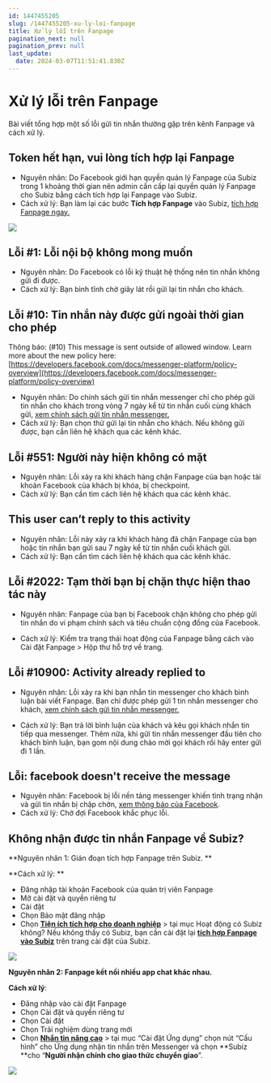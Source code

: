 ```yaml
---
id: 1447455205
slug: /1447455205-xu-ly-loi-fanpage
title: Xử lý lỗi trên Fanpage
pagination_next: null
pagination_prev: null
last_update:
  date: 2024-03-07T11:51:41.830Z
---
```


# Xử lý lỗi trên Fanpage 




Bài viết tổng hợp một số lỗi gửi tin nhắn thường gặp trên kênh Fanpage và cách xử lý. 
## Token hết hạn, vui lòng tích hợp lại Fanpage




- Nguyên nhân: Do Facebook giới hạn quyền quản lý Fanpage của Subiz trong 1 khoảng thời gian nên admin cần cấp lại quyền quản lý Fanpage cho Subiz bằng cách tích hợp lại Fanpage vào Subiz.
- Cách xử lý: Bạn làm lại các bước **Tích hợp Fanpage** vào Subiz, [tích hợp Fanpage ngay.](https://app.subiz.com.vn/settings/messenger)




![](https://lh7-us.googleusercontent.com/YzqmLwAXMd4PgMnmAtGQBOC1qnotzIsHFJPK2oQRz604KOpDLlkUb_XwxPgx36ZKpwAbAeD-2ivms2A9YiyVlrMu-1kDtmWh1UXiCgrc6rbqWsgEjkbNapWFJhvY9hesoEye6beXXBJfmpWo_a-5FsU)



## Lỗi #1: Lỗi nội bộ không mong muốn




- Nguyên nhân: Do Facebook có lỗi kỹ thuật hệ thống nên tin nhắn không gửi đi được.
- Cách xử lý: Bạn bình tĩnh chờ giây lát rồi gửi lại tin nhắn cho khách.
## Lỗi #10: Tin nhắn này được gửi ngoài thời gian cho phép


Thông báo: (#10) This message is sent outside of allowed window. Learn more about the new policy here: [https://developers.facebook.com/docs/messenger-platform/policy-overview](https://developers.facebook.com/docs/messenger-platform/policy-overview)



- Nguyên nhân: Do chính sách gửi tin nhắn messenger chỉ cho phép gửi tin nhắn cho khách trong vòng 7 ngày kể từ tin nhắn cuối cùng khách gửi, [xem chính sách gửi tin nhắn messenger.](https://developers.facebook.com/docs/messenger-platform/policy/policy-overview/)
- Cách xử lý: Bạn chọn thử gửi lại tin nhắn cho khách. Nếu không gửi được, bạn cần liên hệ khách qua các kênh khác.
## Lỗi #551: Người này hiện không có mặt 


- Nguyên nhân: Lỗi xảy ra khi khách hàng chặn Fanpage của bạn hoặc tài khoản Facebook của khách bị khóa, bị checkpoint.
- Cách xử lý: Bạn cần tìm cách liên hệ khách qua các kênh khác.
## This user can’t reply to this activity 




- Nguyên nhân: Lỗi này xảy ra khi khách hàng đã chặn Fanpage của bạn hoặc tin nhắn bạn gửi sau 7 ngày kể từ tin nhắn cuối khách gửi.
- Cách xử lý: Bạn cần tìm cách liên hệ khách qua các kênh khác.
## Lỗi #2022: Tạm thời bạn bị chặn thực hiện thao tác này




- Nguyên nhân: Fanpage của bạn bị Facebook chặn không cho phép gửi tin nhắn do vi phạm chính sách và tiêu chuẩn cộng đồng của Facebook.



- Cách xử lý: Kiểm tra trạng thái hoạt động của Fanpage bằng cách vào Cài đặt Fanpage > Hộp thư hỗ trợ về trang.
## Lỗi #10900: Activity already replied to


- Nguyên nhân: Lỗi xảy ra khi bạn nhắn tin messenger cho khách bình luận bài viết Fanpage. Bạn chỉ được phép gửi 1 tin nhắn messenger cho khách, [xem chính sách gửi tin nhắn messenger.](https://developers.facebook.com/docs/messenger-platform/policy/policy-overview/)



- Cách xử lý: Bạn trả lời bình luận của khách và kêu gọi khách nhắn tin tiếp qua messenger. Thêm nữa, khi gửi tin nhắn messenger đầu tiên cho khách bình luận, bạn gom nội dung chào mời gọi khách rồi hãy enter gửi đi 1 lần.


## Lỗi: facebook doesn't receive the message


- Nguyên nhân: Facebook bị lỗi nền tảng messenger khiến tình trạng nhận và gửi tin nhắn bị chập chờn, [xem thông báo của Facebook](https://metastatus.com/messenger).
- Cách xử lý: Chờ đợi Facebook khắc phục lỗi.


## Không nhận được tin nhắn Fanpage về Subiz?


**Nguyên nhân 1: Gián đoạn tích hợp Fanpage trên Subiz. **

**Cách xử lý: **

- Đăng nhập tài khoản Facebook của quản trị viên Fanpage
- Mở cài đặt và quyền riêng tư
- Cài đặt
- Chọn Bảo mật đăng nhập
- Chọn **[Tiện ích tích hợp cho doanh nghiệp](https://www.facebook.com/settings?tab=business_tools&section=active)** > tại mục Hoạt động có Subiz không? Nếu không thấy có Subiz, bạn cần cài đặt lại **[tích hợp Fanpage vào Subiz](https://app.subiz.com.vn/settings/messenger)** trên trang cài đặt của Subiz.




![](https://vcdn.subiz-cdn.com/file/50f8266eb16d82ae130cb2d3bcb5de0b02e35b1bbccc5d54a94d9c7a579d63ca_acpxkgumifuoofoosble)




**Nguyên nhân 2: Fanpage kết nối nhiều app chat khác nhau.** 

**Cách xử lý**: 

- Đăng nhập vào cài đặt Fanpage
- Chọn Cài đặt và quyền riêng tư
- Chọn Cài đặt
- Chọn Trải nghiệm dùng trang mới
- Chọn **[Nhắn tin nâng cao](https://www.facebook.com/settings?tab=advanced_messaging)** > tại mục “Cài đặt Ứng dụng” chọn nút “Cấu hình” cho Ứng dụng nhận tin nhắn trên Messenger và chọn **Subiz **cho “**Người nhận chính cho giao thức chuyển giao**”.




![](https://vcdn.subiz-cdn.com/file/e1fcf96f1b98f9e5422863189b4af729218f2f906d4515a50ad2f2823faaf079_acpxkgumifuoofoosble)